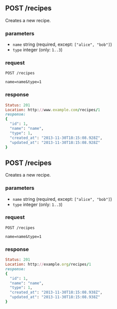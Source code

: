 ## POST /recipes
Creates a new recipe.

### parameters
* `name` string (required, except: `["alice", "bob"]`)
* `type` integer (only: `1..3`)

### request
```
POST /recipes
```

```
name=name&type=1
```

### response
```ruby
Status: 201
Location: http://www.example.com/recipes/1
response: 
{
  "id": 1,
  "name": "name",
  "type": 1,
  "created_at": "2013-11-30T18:15:08.928Z",
  "updated_at": "2013-11-30T18:15:08.928Z"
}
```

## POST /recipes
Creates a new recipe.

### parameters
* `name` string (required, except: `["alice", "bob"]`)
* `type` integer (only: `1..3`)

### request
```
POST /recipes
```

```
name=name&type=1
```

### response
```ruby
Status: 201
Location: http://example.org/recipes/1
response: 
{
  "id": 1,
  "name": "name",
  "type": 1,
  "created_at": "2013-11-30T18:15:08.938Z",
  "updated_at": "2013-11-30T18:15:08.938Z"
}
```
